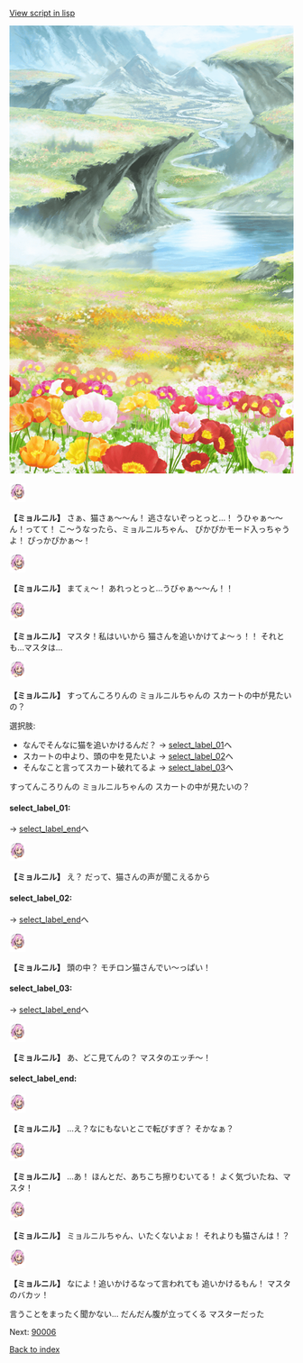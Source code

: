 [View script in lisp](../scripts/20011202.txt)

![flower_garden.png](../images/backgrounds/flower_garden.png)

<img src="../images/units/200111.png" alt="200111.png" height="34"/>

**【ミョルニル】**
さぁ、猫さぁ〜〜ん！
逃さないぞっとっと…！
うひゃぁ〜〜ん！ってて！
こ〜うなったら、ミョルニルちゃん、
ぴかぴかモード入っちゃうよ！
ぴっかぴかぁ〜！

<img src="../images/units/200111.png" alt="200111.png" height="34"/>

**【ミョルニル】**
まてぇ〜！
あれっとっと…うびゃぁ〜〜ん！！

<img src="../images/units/200111.png" alt="200111.png" height="34"/>

**【ミョルニル】**
マスタ！私はいいから
猫さんを追いかけてよ〜ぅ！！
それとも…マスタは…

<img src="../images/units/200111.png" alt="200111.png" height="34"/>

**【ミョルニル】**
すってんころりんの
ミョルニルちゃんの
スカートの中が見たいの？

選択肢:
- なんでそんなに猫を追いかけるんだ？ → [select_label_01](#select_label_01)へ
- スカートの中より、頭の中を見たいよ → [select_label_02](#select_label_02)へ
- そんなこと言ってスカート破れてるよ → [select_label_03](#select_label_03)へ

すってんころりんの
ミョルニルちゃんの
スカートの中が見たいの？

#### select_label_01:
 → [select_label_end](#select_label_end)へ

<img src="../images/units/200111.png" alt="200111.png" height="34"/>

**【ミョルニル】**
え？
だって、猫さんの声が聞こえるから

#### select_label_02:
 → [select_label_end](#select_label_end)へ

<img src="../images/units/200111.png" alt="200111.png" height="34"/>

**【ミョルニル】**
頭の中？
モチロン猫さんでい〜っぱい！

#### select_label_03:
 → [select_label_end](#select_label_end)へ

<img src="../images/units/200111.png" alt="200111.png" height="34"/>

**【ミョルニル】**
あ、どこ見てんの？
マスタのエッチ〜！

#### select_label_end:

<img src="../images/units/200111.png" alt="200111.png" height="34"/>

**【ミョルニル】**
…え？なにもないとこで転びすぎ？
そかなぁ？

<img src="../images/units/200111.png" alt="200111.png" height="34"/>

**【ミョルニル】**
…あ！
ほんとだ、あちこち擦りむいてる！
よく気づいたね、マスタ！

<img src="../images/units/200111.png" alt="200111.png" height="34"/>

**【ミョルニル】**
ミョルニルちゃん、いたくないよぉ！
それよりも猫さんは！？

<img src="../images/units/200111.png" alt="200111.png" height="34"/>

**【ミョルニル】**
なによ！追いかけるなって言われても
追いかけるもん！
マスタのバカッ！

言うことをまったく聞かない…
だんだん腹が立ってくる
マスターだった

Next: [90006](90006.md)

[Back to index](index.md)
